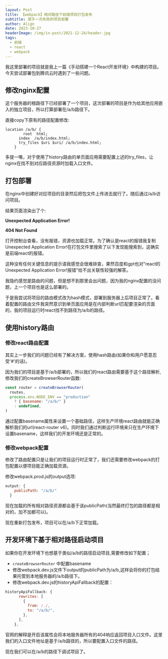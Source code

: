 ```yaml
---
layout: Post
title: 【webpack】相对路径下前端项目打包发布
subtitle: 源于一次失败的项目部署
author: Align
date: 2023-10-27
headerImage: /img/in-post/2021-12-24/header.jpg
tags:
  - 前端
  - react
  - webpack
---
```


我这里部署的项目就是我上一篇《手动搭建一个React开发环境》中构建的项目。今天尝试部署包到腾讯云时遇到了一些问题。

<!-- more -->

## 修改nginx配置

这个服务器的根路径下已经部署了一个项目，这次部署的项目是作为给其他应用嵌入的独立项目，所以打算部署在/a/b路径下。

直接copy下原有的路径配置修改:


```shell
location /a/b/ {
	    root  html;
      index  /a/b/index.html;
      try_files $uri $uri/ /a/b/index.html;
	}

```

多提一嘴，对于使用了history路由的单页面应用需要配置上述的try_files，让nginx在找不到对应路径资源时加载入口文件。

## 打包部署

在nginx中创建好对应项目的目录然后把包文件上传进去就行了。随后通过/a/b访问项目。

结果页面渲染出了个:

**Unexpected Application Error!**

**404 Not Found**

打开控制台查看，没有报错，资源也加载正常。为了确认是react的报错我复制Unexpected Application Error!在打包文件里搜索了以下发现能搜索到，这确实是前端react的报错。

这种没有任何关键信息的提示语我感觉会很难排查，果然百度和gpt也对"react的Unexpected Application Error!报错"给不出关联性较强的解答。

我隐约感觉是路由的问题，但是想不到那里会出问题，因为我的nginx配置的没问题，上一个项目也是这么部署的。

于是我尝试将项目的路由模式改为hash模式，部署到服务器上后项目正常了。看着配置的路由文件我突然意识到单页面应用是在内部判断url匹配要渲染的页面的，我的项目运行时react找不到路径为/a/b的路径。


## 使用history路由

### 修改react路由配置
其实上一步我们的问题已经有了解决方案，使用hash路由(如果你和用户愿意忍受'#'的话)。

因为我们的项目是基于/a/b部署的，所以我们的react路由需要基于这个路径解析,修改我们的createBrowserRouter函数:

```js
const router = createBrowserRouter(
  routes,
  process.env.NODE_ENV == "production"
    ? { basename: "/a/b/" }
    : undefined,
)
```

通过配置basename属性来设置一个基础路径，这样生产环境react路由就能正确解析我们的url(react-router v6)。同时我们通过判断运行环境来只在生产环境下设置basename，这样我们的开发环境还是正常的。

### 修改webpack配置

修改了路由配置只是让我们的项目运行时正常了，我们还需要修改webpack的打包配置以便项目能正确加载资源。

修改webpack.prod.js的output选项:

```js
output: {
    publicPath: "/a/b/"
  }
```
现在加载的所有相对路径资源都会基于该publicPath(当然最终打包的路径都是相对的，加不加都可以)。


现在重新打包发布，项目可以在/a/b下正常加载。


## 开发环境下基于相对路径启动项目

如果你在开发环境下也想基于类似/a/b的路径启动项目,需要修改如下配置；

* `createBrowserRouter` 中配置basename
* 修改webpack.dev.js文件下output的publicPath为/a/b,这样会将你的打包结果托管到本地服务器的/a/b路径下。
* 修改webpack.dev.js的historyApiFallback的配置：

```js
historyApiFallback: {
      rewrites: [
        {
          from: /./,
          to: "/a/b/",
        },
      ],
    },
```

官网的解释是开启该属性会将本地服务器所有的404响应返回项目入口文件。这里我们的入口文件地址是基于/a/b路径的，所以要配置入口文件的路径。

现在我们可以在/a/b的路径下调试项目了。
